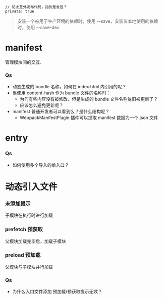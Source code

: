 ```
// 防止意外发布代码，指的是发包？
private: true
```

> 安装一个被用于生产环境的依赖时，使用 --save，安装仅本地使用的依赖时，使用 --save-dev

# manifest

管理模块间的交互.

### Qs

- 动态生成的 bundle 名称，如何在 index.html 内引用的呢？
- 当使用 content-hash 作为 bundle 文件的名称时：
  - 为何有些内容没有被修改，但是生成的 bundle 文件名称依旧被更新了？
  - 应该怎么避免更新呢？
- manifest 普通开发者可以看到么？是什么结构呢？
  - WebpackManifestPlugin 插件可以提取 manifest 数据为一个 json 文件

# entry

### Qs

- 如何使用多个导入的单入口？

# 动态引入文件

### 未添加提示
子模块在执行时进行加载

### prefetch 预获取
父模块加载完毕后，加载子模块

### preload 预加载
父模块与子模块并行加载

### Qs
- 为什么入口文件添加 预加载/预获取提示无效？